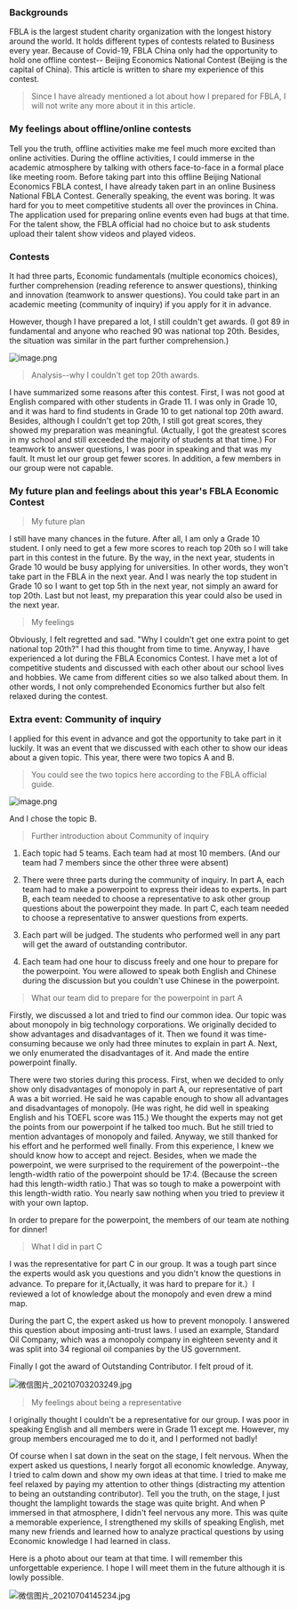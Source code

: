 ### Backgrounds

FBLA is the largest student charity organization with the longest history around the world. It holds different types of contests related to Business every year. Because of Covid-19, FBLA China only had the opportunity to hold one offline contest-- Beijing Economics National Contest (Beijing is the capital of China). This article is written to share my experience of this contest.

> Since I have already mentioned a lot about how I prepared for FBLA, I will not write any more about it in this article.

### My feelings about offline/online contests

Tell you the truth, offline activities make me feel much more excited than online activities. During the offline activities, I could immerse in the academic atmosphere by talking with others face-to-face in a formal place like meeting room. Before taking part into this offline Beijing National Economics FBLA contest, I have already taken part in an online Business National FBLA Contest. Generally speaking, the event was boring. It was hard for you to meet competitive students all over the provinces in China. The application used for preparing online events even had bugs at that time. For the talent show, the FBLA 
official had no choice but to ask students upload their talent show videos and played videos.

### Contests

It had three parts, Economic fundamentals (multiple economics choices), further comprehension (reading reference to answer questions), thinking and innovation (teamwork to answer questions). You could take part in an academic meeting (community of inquiry) if you apply for it in advance.

However, though I have prepared a lot, I still couldn't get awards. (I got 89 in fundamental and anyone who reached 90 was national top 20th. Besides, the situation was similar in the part further comprehension.)

![image.png](https://i.loli.net/2021/07/04/pFZDcETxu32ndjH.png)

> Analysis--why I couldn't get top 20th awards.

I have summarized some reasons after this contest. First, I was not good at English compared with other students in Grade 11. I was only in Grade 10, and it was hard to find students in Grade 10 to get national top 20th award. Besides, although I couldn't get top 20th, I still got great scores, they showed my preparation was meaningful. (Actually, I got the greatest scores in my school and still exceeded the majority of students at that time.)
For teamwork to answer questions, I was poor in speaking and that was my fault. It must let our group get fewer scores. In addition, a few members in our group were not capable. 

### My future plan and feelings about this year's FBLA Economic Contest

> My future plan 

I still have many chances in the future. After all, I am only a Grade 10 student. I only need to get a few more scores to reach top 20th so I will take part in this contest in the future. By the way, in the next year, students in Grade 10 would be busy applying for universities. In other words, they won't take part in the FBLA in the next year. And I was nearly the top student in Grade 10 so I want to get top 5th in the next year, not simply an award for top 20th. Last but not least, my preparation this year could also be used in the next year.

> My feelings

Obviously, I felt regretted and sad. "Why I couldn't get one extra point to get national top 20th?" I had this thought from time to time. Anyway, I have experienced a lot during the FBLA Economics Contest. I have met a lot of competitive students and discussed with each other about our school lives and hobbies. We came from different cities so we also talked about them. In other words, I not only comprehended Economics further but also felt relaxed during the contest.

### Extra event: Community of inquiry

I applied for this event in advance and got the opportunity to take part in it luckily. It was an event that we discussed with each other to show our ideas about a given topic. This year, there were two topics A and B.

> You could see the two topics here according to the FBLA official guide.

![image.png](https://i.loli.net/2021/07/04/IBVZpzMNu4lbO6E.png)

And I chose the topic B.

> Further introduction about Community of inquiry

1. Each topic had 5 teams. Each team had at most 10 members. (And our team had 7 members since the other three were absent) 

2. There were three parts during the community of inquiry. In part A, each team had to make a powerpoint to express their ideas to experts. In part B, each team needed to choose a representative to ask other group questions about the powerpoint they made. In part C, each team needed to choose a representative to answer questions from experts.

3. Each part will be judged. The students who performed well in any part will get the award of outstanding contributor.

4. Each team had one hour to discuss freely and one hour to prepare for the powerpoint. You were allowed to speak both English and Chinese during the discussion but you couldn't use Chinese in the powerpoint.

> What our team did to prepare for the powerpoint in part A

Firstly, we discussed a lot and tried to find our common idea. Our topic was about monopoly in big technology corporations. We originally decided to show advantages and disadvantages of it. Then we found it was time-consuming because we only had three minutes to explain in part A. Next, we only enumerated the disadvantages of it. And made the entire powerpoint finally.

There were two stories during this process. First, when we decided to only show only disadvantages of monopoly in part A, our representative of part A was a bit worried. He said he was capable enough to show all advantages and disadvantages of monopoly. (He was right, he did well in speaking English and his TOEFL score was 115.) We thought the experts may not get the points from our powerpoint if he talked too much. But he still tried to mention advantages of monopoly and failed. Anyway, we still thanked for his effort and he performed well finally. From this experience, I knew we should know how to accept and reject.
Besides, when we made the powerpoint, we were surprised to the requirement of the powerpoint--the length-width ratio of the powerpoint should be 17:4. (Because the screen had this length-width ratio.) That was so tough to make a powerpoint with this length-width ratio. You nearly saw nothing when you tried to preview it with your own laptop.

In order to prepare for the powerpoint, the members of our team ate nothing for dinner! 

> What I did in part C

I was the representative for part C in our group. It was a tough part since the experts would ask you questions and you didn't know the questions in advance. To prepare for it,(Actually, it was hard to prepare for it.）I reviewed a lot of knowledge about the monopoly and even drew a mind map.

During the part C, the expert asked us how to prevent monopoly. I answered this question about imposing anti-trust laws. I used an example, Standard Oil Company, which was a monopoly company in eighteen seventy and it was split into 34 regional oil companies by the US government. 

Finally I got the award of Outstanding Contributor. I felt proud of it.

![微信图片_20210703203249.jpg](https://i.loli.net/2021/07/04/7jsEyWS5fm1ePHT.jpg)

> My feelings about being a representative 

I originally thought I couldn't be a representative for our group. I was poor in speaking English and all members were in Grade 11 except me. However, my group members encouraged me to do it, and I performed not badly!

Of course when I sat down in the seat on the stage, I felt nervous. When the expert asked us questions, I nearly forgot all economic knowledge. Anyway, I tried to calm down and show my own ideas at that time. I tried to make me feel relaxed by paying my attention to other things (distracting my attention to being an outstanding contributor). Tell you the truth, on the stage, I just thought the lamplight towards the stage was quite bright. And when P immersed in that atmosphere, I didn't feel nervous any more. 
This was quite a memorable experience, I strengthened my skills of speaking English, met many new friends and learned how to analyze practical questions by using Economic knowledge I had learned in class.

Here is a photo about our team at that time. I will remember this unforgettable experience. I hope I will meet them in the future although it is lowly possible.

![微信图片_20210704145234.jpg](https://i.loli.net/2021/07/04/KIVl9f3MopBUugi.jpg)
